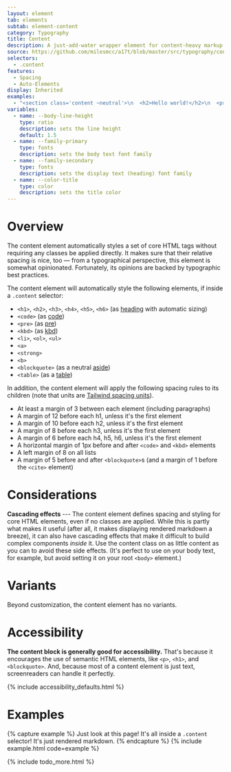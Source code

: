 ```yaml
---
layout: element
tab: elements
subtab: element-content
category: Typography
title: Content
description: A just-add-water wrapper element for content-heavy markup
source: https://github.com/milesmcc/a17t/blob/master/src/typography/content.css
selectors:
  - .content
features:
  - Spacing
  - Auto-Elements
display: Inherited
examples:
  - "<section class='content ~neutral'>\n  <h2>Hello world!</h2>\n  <p>The content element makes sure things like spacing, colors, and sizing\n    look right for the 'classic' HTML content tags.</p>\n  <blockquote>\n    <p>It's very helpful for rendering markdown!</p>\n    <p>Have as many paragraphs as you want.</p>\n    <cite>&mdash; Miles McCain</cite>\n  </blockquote>\n</section>"
variables:
  - name: --body-line-height
    type: ratio
    description: sets the line height
    default: 1.5
  - name: --family-primary
    type: fonts
    description: sets the body text font family
  - name: --family-secondary
    type: fonts
    description: sets the display text (heading) font family
  - name: --color-title
    type: color
    description: sets the title color
---
```


# Overview

The content element automatically styles a set of core HTML tags without requiring any classes be applied directly. It makes sure that their relative spacing is nice, too &mdash; from a typographical perspective, this element is somewhat opinionated. Fortunately, its opinions are backed by typographic best practices.

The content element will automatically style the following elements, if inside a `.content` selector:

* `<h1>`, `<h2>`, `<h3>`, `<h4>`, `<h5>`, `<h6>` (as [heading](/typography/heading) with automatic sizing)
* `<code>` (as [code](/typography/code))
* `<pre>` (as [pre](/typography/pre))
* `<kbd>` (as [kbd](/typography/kbd))
* `<li>`, `<ol>`, `<ul>`
* `<a>`
* `<strong>`
* `<b>`
* `<blockquote>` (as a neutral [aside](/layout/aside))
* `<table>` (as a [table](/information/table))

In addition, the content element will apply the following spacing rules to its children (note that units are [Tailwind spacing units](https://tailwindcss.com/docs/margin/)).

* At least a margin of 3 between each element (including paragraphs)
* A margin of 12 before each h1, unless it's the first element
* A margin of 10 before each h2, unless it's the first element
* A margin of 8 before each h3, unless it's the first element
* A margin of 6 before each h4, h5, h6, unless it's the first element
* A horizontal margin of 1px before and after `<code>` and `<kbd>` elements
* A left margin of 8 on all lists
* A margin of 5 before and after `<blockquote>`s (and a margin of 1 before the `<cite>` element)   

# Considerations

**Cascading effects** --- The content element defines spacing and styling for core HTML elements, even if no classes are applied. While this is partly what makes it useful (after all, it makes displaying rendered markdown a breeze), it can also have cascading effects that make it difficult to build complex components _inside_ it. Use the content class on as little content as you can to avoid these side effects. (It's perfect to use on your body text, for example, but avoid setting it on your root `<body>` element.)

# Variants

Beyond customization, the content element has no variants.

# Accessibility

**The content block is generally good for accessibility.** That's because it encourages the use of semantic HTML elements, like `<p>`, `<h1>`, and `<blockquote>`. And, because most of a content element is just text, screenreaders can handle it perfectly.

{% include accessibility_defaults.html %}

# Examples

{% capture example %}
Just look at this page! It's all inside a <code>.content</code> selector! It's just rendered markdown.
{% endcapture %}
{% include example.html code=example %}

{% include todo_more.html %}
